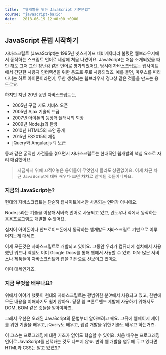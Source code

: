 ```yaml
---
title: 	"웹개발을 위한 JavaScript 기본문법"
course: "javascript-basic"
date:   2018-06-19 12:00:00 +0900
---
```




## JavaScript 문법 시작하기

자바스크립트 (JavaScript)는 1995년 넷스케이프 네비게이터라 불렸던 웹브라우저에서 동작하는 스크립트 언어로 세상에 처음 나왔어요. JavaScript는 처음 소개되었을 때만 해도 그저 그런 장난감 같은 언어로 평가되었어요. 당시에 자바스크립트는 웹사이트에서 간단한 사용자 인터렉션을 위한 용도로 주로 사용되었죠. 예를 들면, 마우스를 따라다니는 하트 아이콘이라던가, 무한 생성되는 웹브라우저 경고창 같은 것들을 만드는 용도로요.

하지만 지난 20년 동안 자바스크립트는,

- 2005년 구글 지도 서비스 오픈
- 2005년 Ajax 기술의 보급
- 2007년 아이폰의 등장과 플래시의 퇴장
- 2009년 Node.js의 탄생
- 2010년 HTML5의 초안 공개
- 2015년 ES2015의 제정
- jQuery와 Angular.js 의 보급

등과 같은 굵직한 사건들을 겪으면서 자바스크립트는 현대적인 웹개발의 핵심 요소로 자리 매김했어요.

> 지금까지 위에 끄적여놓은 용어들이 무엇인지 몰라도 상관없어요. 이제 차근 차근 JavaScript에 대해 배우다 보면 차차로 알게될 것들이니까요.



### 지금의 JavaScript는?

현대의 자바스크립트는 단순히 웹사이트에서만 사용되는 언어가 아니에요.

Node.js라는 기술을 이용해 서버측 언어로 사용되고 있고, 윈도우나 맥에서 동작하는 응용프로그램도 개발할 수 있어요.

심지어 아이폰이나 안드로이드폰에서 동작하는 앱개발도 자바스크립트 기반으로 이루어지는게 대세죠.

이제 모든것은 자바스크립트로 개발되고 있어요. 그동안 우리가 컴퓨터에 설치해서 사용했던 워드나 엑셀도 이미 Google Docs를 통해 웹에서 사용할 수 있죠. 더욱 많은 서비스나 제품들이 자바스크립트와 웹을 기반으로 선보이고 있어요.

이미 대세인거죠.



### 지금 무엇을 배우나요?

위에서 이야기 했듯이 현대의 자바스크립트는 광범위한 분야에서 사용되고 있고, 한번에 모든 내용을 이해하기도 쉽지 않아요. 당장 웹 프론트엔드 개발에 사용하기 위해서도 DOM, BOM 같은 것들을 알아야하죠. 

그래서 우선은 오래된 JavaScript의 문법부터 알아보려고 해요. 그뒤에 웹페이지 제어를 위한 기술을 배우고, jQuery도 배우고, 웹앱 개발을 위한 기술도 배우고 하는거죠.

이 코스는 프로그래밍에 대한 기초가 없어도 학습할 수 있어요. 처음 배우는 프로그래밍 언어로 JavaScript를 선택하는 것도 나쁘지 않죠. 만약 웹 개발을 염두에 두고 있다면 HTML과 CSS는 알고 있겠죠?

